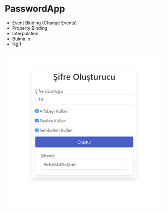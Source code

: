# PasswordApp

- Event Binding (Change Events)
- Property Binding
- Interpolation
- Bulma.io
- NgIf

##

![passwordapp](https://github.com/hasandgursoy/passwordApp/blob/main/PasswordApp.png)
